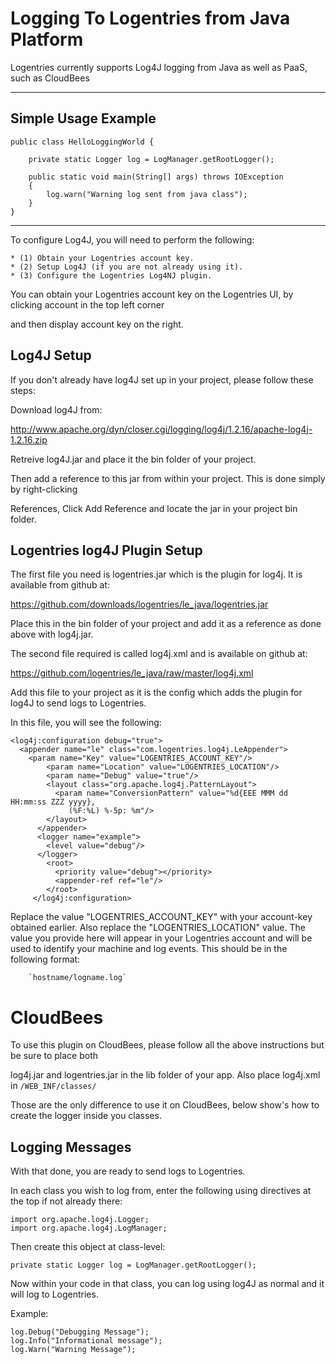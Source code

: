 Logging To Logentries from Java Platform
==========================================================

Logentries currently supports Log4J logging from Java as well as PaaS, such as CloudBees

--------------------------------------------------------------

Simple Usage Example
--------------------------------------------------------------

	public class HelloLoggingWorld {
	
		private static Logger log = LogManager.getRootLogger();
		
		public static void main(String[] args) throws IOException
		{
			log.warn("Warning log sent from java class");
		}
	}


--------------------------------------------------------------

To configure Log4J, you will need to perform the following:

    * (1) Obtain your Logentries account key.
    * (2) Setup Log4J (if you are not already using it).
    * (3) Configure the Logentries Log4NJ plugin.

You can obtain your Logentries account key on the Logentries UI, by clicking account in the top left corner

and then display account key on the right.

Log4J Setup
------------------

If you don't already have log4J set up in your project, please follow these steps:

Download log4J from:

http://www.apache.org/dyn/closer.cgi/logging/log4j/1.2.16/apache-log4j-1.2.16.zip

Retreive log4J.jar and place it the bin folder of your project.

Then add a reference to this jar from within your project. This is done simply by right-clicking

References, Click Add Reference and locate the jar in your project bin folder.

Logentries log4J Plugin Setup
--------------------------------

The first file you need is logentries.jar which is the plugin for log4j. It is available from github at:

https://github.com/downloads/logentries/le_java/logentries.jar

Place this in the bin folder of your project and add it as a reference as done above with log4j.jar.

The second file required is called log4j.xml and is available on github at:

https://github.com/logentries/le_java/raw/master/log4j.xml

Add this file to your project as it is the config which adds the plugin for log4J to send logs to Logentries.

In this file, you will see the following:

	<log4j:configuration debug="true">
 	  <appender name="le" class="com.logentries.log4j.LeAppender">
   	    <param name="Key" value="LOGENTRIES_ACCOUNT_KEY"/>
            <param name="Location" value="LOGENTRIES_LOCATION"/>
            <param name="Debug" value="true"/>
            <layout class="org.apache.log4j.PatternLayout">
              <param name="ConversionPattern" value="%d{EEE MMM dd HH:mm:ss ZZZ yyyy},
                 (%F:%L) %-5p: %m"/>
            </layout>
          </appender>
          <logger name="example">
            <level value="debug"/>
          </logger>
            <root>
              <priority value="debug"></priority>
              <appender-ref ref="le"/>
            </root>
         </log4j:configuration>

Replace the value "LOGENTRIES_ACCOUNT_KEY" with your account-key obtained earlier. Also replace the "LOGENTRIES_LOCATION" value. The value you provide here will appear in your Logentries account and will be used to identify your machine and log events. This should be in the following format:

        `hostname/logname.log`


CloudBees
========================================

To use this plugin on CloudBees, please follow all the above instructions but be sure to place both

log4j.jar and logentries.jar in the lib folder of your app. Also place log4j.xml in `/WEB_INF/classes/`

Those are the only difference to use it on CloudBees, below show's how to create the logger inside you classes.


Logging Messages
----------------

With that done, you are ready to send logs to Logentries.

In each class you wish to log from, enter the following using directives at the top if not already there:

	import org.apache.log4j.Logger;
	import org.apache.log4j.LogManager;

Then create this object at class-level:

	private static Logger log = LogManager.getRootLogger();

Now within your code in that class, you can log using log4J as normal and it will log to Logentries.

Example:

	log.Debug("Debugging Message");
	log.Info("Informational message");
	log.Warn("Warning Message");


